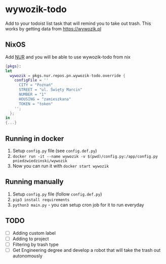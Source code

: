 # wywozik-todo

Add to your todoist list task that will remind you to take out trash. This works
by getting data from https://wywozik.pl

## NixOS

Add [NUR](https://github.com/nix-community/NUR) and you will be able to use wywozik-todo from nix

```nix
{pkgs}:
let
  wywozik = pkgs.nur.repos.pn.wywozik-todo.override {
    configFile = ''
      CITY = "Poznań"
      STREET = "ul. Święty Marcin"
      NUMBER = "1"
      HOUSING = "zamieszkana"
      TOKEN = "token"
    '';
  };
in
{...}
```

## Running in docker

1. Setup `config.py` file (see `config.def.py`)
2. `docker run -it --name wywozik -v $(pwd)/config.py:/app/config.py pniedzwiedzinski/wywozik`
3. Now you can run it with `docker start wywozik`

## Running manually

1. Setup `config.py` file (follow `config.def.py`)
2. `pip3 install requirements`
3. `python3 main.py` - you can setup cron job for it to run everyday

## TODO

- [ ] Adding custom label
- [ ] Adding to project
- [ ] Filtering by trash type
- [ ] Get Engineering degree and develop a robot that will take the trash out autonomously

